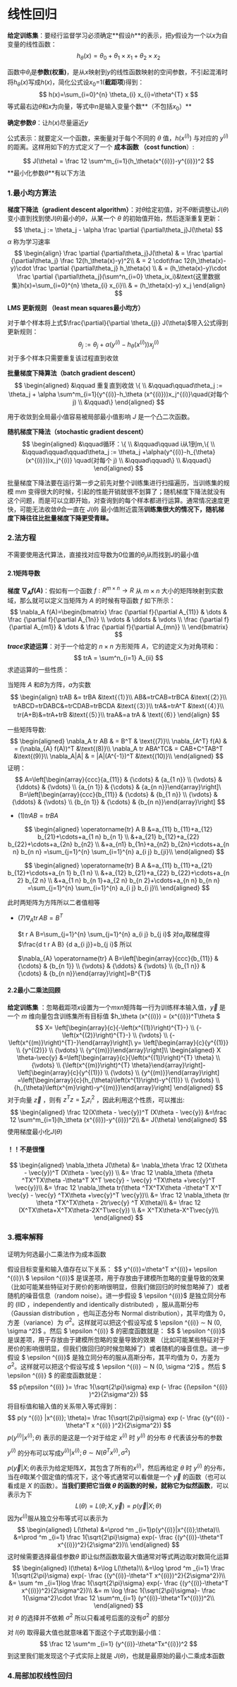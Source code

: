 # 线性回归

**给定训练集**：要经行监督学习必须确定**假设$h$**的表示，把$y$假设为一个以$x$为自变量的线性函数：
$$
h_{\theta}(x)=\theta_{0}+\theta_{1} \times x_{1}+\theta_{2} \times x_{2}
$$

函数中$\theta_{i}$是**参数(权重)**，是从$x$映射到$y$的线性函数映射的空间参数，不引起混淆时将$h_{\theta}(x)$写成$h(x)$，简化公式设$x_{0}$=1(**截距项**)得到：
$$
h(x)=\sum_{i=0}^{n} \theta_{i} x_{i}=\theta^{T} x
$$
等式最右边$\theta$和$x$为向量，等式中$n$是输入变量个数**（不包括$x_0$）** 

**确定参数$\theta$**：让$h(x)$尽量逼近$y$

公式表示：就要定义一个函数，来衡量对于每个不同的 $\theta$ 值，$h(x^{(i)})$ 与对应的 $y^{(i)}$ 的距离。这样用如下的方式定义了一个 **成本函数 （cost function**）:

$$
J(\theta) = \frac 12 \sum^m_{i=1}(h_\theta(x^{(i)})-y^{(i)})^2
$$
**最小化参数$\theta$**有以下方法

### 1.最小均方算法

**梯度下降法（gradient descent algorithm）**：对$\theta$给定初值，对不$\theta$断调整让$J(\theta)$变小直到找到使$J(\theta)$最小的$\theta$，从某一个 $\theta$ 的初始值开始，然后逐渐重复更新：
$$
\theta_j := \theta_j - \alpha \frac \partial {\partial\theta_j}J(\theta)
$$
$\alpha$ 称为学习速率
$$
\begin{align}
\frac \partial {\partial\theta_j}J(\theta) & = \frac \partial {\partial\theta_j} \frac  12(h_\theta(x)-y)^2\\
& = 2 \cdot\frac 12(h_\theta(x)-y)\cdot \frac \partial {\partial\theta_j}  h_\theta(x)    \\
& = (h_\theta(x)-y)\cdot \frac \partial {\partial\theta_j}(\sum^n_{i=0} \theta_ix_i)&\text{这里数据集}h(x)=\sum_{i=0}^{n} \theta_{i} x_{i}\\
& = (h_\theta(x)-y) x_j
\end{align}
$$


**LMS 更新规则 （least mean squares最小均方）**

对于单个样本将上式$\frac{\partial}{\partial \theta_{j}} J(\theta)$带入公式得到更新规则：
$$
\theta_j := \theta_j + \alpha (y^{(i)}-h_\theta (x^{(i)}))x_j^{(i)}
$$
对于多个样本只需要重复该过程直到收敛

**批量梯度下降算法（batch gradient descent）**
$$
\begin{aligned}
&\qquad 重复直到收敛 \{ \\
&\qquad\qquad\theta_j := \theta_j + \alpha \sum^m_{i=1}(y^{(i)}-h_\theta (x^{(i)}))x_j^{(i)}\quad(对每个j) \\
&\qquad\}
\end{aligned}
$$

用于收敛到全局最小值容易被局部最小值影响    $J$ 是一个凸二次函数。

**随机梯度下降法（stochastic gradient descent）**
$$
\begin{aligned}
&\qquad循环：\{ \\
&\qquad\qquad i从1到m,\{   \\
&\qquad\qquad\qquad\theta_j := \theta_j  +\alpha(y^{(i)}-h_{\theta}(x^{(i)}))x_j^{(i)} \quad(对每个 j) \\
&\qquad\qquad\}  \\
&\qquad\}
\end{aligned}
$$

批量梯度下降法要在运行第一步之前先对整个训练集进行扫描遍历，当训练集的规模 m*m* 变得很大的时候，引起的性能开销就很不划算了；随机梯度下降法就没有这个问题，而是可以立即开始，对查询到的每个样本都进行运算。通常情况速度更快，可能无法收敛$\theta$会一直在 $J(\theta)$ 最小值附近震荡**训练集很大的情况下，随机梯度下降往往比批量梯度下降更受青睐。**

### 2.法方程

不需要使用迭代算法，直接找对应导数为0位置的$\theta_j$从而找到$J$的最小值

#### 2.1矩阵导数

**梯度 $\nabla_A f(A)$**：假如有一个函数 $f: R^{m\times n} → R$ 从 $m\times n$ 大小的矩阵映射到实数域，那么就可以定义当矩阵为 $A$ 的时候有导函数 $f$ 如下所示：
$$
\nabla_A f(A)=\begin{bmatrix} \frac {\partial f}{\partial A_{11}} & \dots  & \frac {\partial f}{\partial A_{1n}} \\ \vdots  & \ddots & \vdots  \\ \frac {\partial f}{\partial A_{m1}} & \dots  & \frac {\partial f}{\partial A_{mn}} \\ \end{bmatrix}
$$
**$trace$求迹运算**：对于一个给定的 $n\times n$ 方形矩阵 $A$，它的迹定义为对角项和：
$$
trA = \sum^n_{i=1} A_{ii}
$$
求迹运算的一些性质：

当矩阵 $A$ 和$B$为方阵，$a$为实数
$$
\begin{align}
trAB &= trBA    &\text{（1）}\\
AB&=trCAB=trBCA    &\text{（2）}\\
trABCD=trDABC&=trCDAB=trBCDA   &\text{（3）}\\
trA&=trA^T    &\text{（4）}\\
tr(A+B)&=trA+trB   &\text{（5）}\\
traA&=a trA   & \text{（6）}
\end{align}
$$

一些矩阵导数:
$$
\begin{aligned}
   \nabla_A tr AB & = B^T & \text{(7)}\\
   \nabla_{A^T} f(A) & = (\nabla_{A} f(A))^T &\text{(8)}\\
   \nabla_A tr ABA^TC& = CAB+C^TAB^T &\text{(9)}\\
   \nabla_A|A| & = |A|(A^{-1})^T &\text{(10)}\\
\end{aligned}
$$
证明：
$$
A=\left[\begin{array}{ccc}{a_{11}} & {\cdots} & {a_{1 n}} \\ {\vdots} & {\ddots} & {\vdots} \\ {a_{n 1}} & {\cdots} & {a_{n n}}\end{array}\right]\
B=\left[\begin{array}{ccc}{b_{11}} & {\cdots} & {b_{1 n}} \\ {\vdots} & {\ddots} & {\vdots} \\ {b_{n 1}} & {\cdots} & {b_{n n}}\end{array}\right]
$$

+ $(1)trAB = trBA$

$$
\begin{aligned} 
\operatorname{tr} A B 
&=a_{11} b_{11}+a_{12} b_{21}+\cdots+a_{1 n} b_{n 1} \\ 
&+a_{21} b_{12}+a_{22} b_{22}+\cdots+a_{2n} b_{n2} \\ 
&+a_{n1} b_{1n}+a_{n2} b_{2n}+\cdots+a_{n n} b_{n n}
=\sum_{j=1}^{n} \sum_{i=1}^{n} a_{i j} b_{ji}\\
\end{aligned}
$$

$$
\begin{aligned} 
\operatorname{tr} B A 
&=a_{11} b_{11}+a_{21} b_{12}+\cdots+a_{n 1} b_{1 n} \\ 
&+a_{12} b_{21}+a_{22} b_{22}+\cdots+a_{n 2} b_{2 n} \\ 
&+a_{1 n} b_{n 1}+a_{2 n} b_{n 2}+\cdots+a_{n n} b_{n n}
=\sum_{j=1}^{n} \sum_{i=1}^{n} a_{i j} b_{i j}\\
\end{aligned}
$$

此时两矩阵为方阵所以二者值相等

+ $(7)\nabla_{A} \operatorname{tr} A B=B^{T}$

  $t r A B=\sum_{j=1}^{n} \sum_{j=1}^{n} a_{i j} b_{j i}$                对$a_{ij}$取梯度得$\frac{d t r A B} {d a_{i j}}=b_{j i}$             所以

  $\nabla_{A} \operatorname{tr} A B=\left[\begin{array}{ccc}{b_{11}} & {\cdots} & {b_{n 1}} \\ {\vdots} & {\ddots} & {\vdots} \\ {b_{1 n}} & {\cdots} & {b_{n n}}\end{array}\right]=B^{T}$

#### 2.2最小二乘法回顾

**给定训练集** ：忽略截距项$x$设置为一个$m$x$n$矩阵每一行为训练样本输入值，$\vec{y}$ 是一个 $m$ 维向量包含训练集所有目标值         $h_\theta (x^{(i)}) = (x^{(i)})^T\theta $
$$
X=
\left[\begin{array}{c}{-\left(x^{(1)}\right)^{T}-} \\ {-\left(x^{(2)}\right)^{T}-} \\ {\vdots} \\ {-\left(x^{(m)}\right)^{T}-}\end{array}\right]\
y=
\left[\begin{array}{c}{y^{(1)}} \\ {y^{(2)}} \\ {\vdots} \\ {y^{(m)}}\end{array}\right]\\
\begin{aligned} 
X \theta-\vec{y} &=\left[\begin{array}{c}{\left(x^{(1)}\right)^{T} \theta} \\ {\vdots} \\ 
{\left(x^{(m)}\right)^{T} \theta}\end{array}\right]-\left[\begin{array}{c}{y^{(1)}} \\ {\vdots} \\ {y^{(m)}}\end{array}\right]
=\left[\begin{array}{c}{h_{\theta}\left(x^{1}\right)-y^{(1)}} \\ {\vdots} \\ {h_{\theta}\left(x^{m}\right)-y^{(m)}}\end{array}\right] 
\end{aligned}
$$
对于向量 $\vec{z}$ ，则有 $z^T z = \sum_i z_i^2$ ，因此利用这个性质，可以推出:
$$
\begin{aligned}
\frac 12(X\theta - \vec{y})^T (X\theta - \vec{y}) &=\frac 12 \sum^m_{i=1}(h_\theta (x^{(i)})-y^{(i)})^2\\
&= J(\theta)
\end{aligned}
$$
使用梯度最小化$J(\theta)$ 

#### ！！不是很懂

$$
\begin{aligned}
\nabla_\theta J(\theta) &= \nabla_\theta \frac 12 (X\theta - \vec{y})^T (X\theta - \vec{y}) \\
&= \frac  12 \nabla_\theta (\theta ^TX^TX\theta -\theta^T X^T \vec{y} - \vec{y} ^TX\theta +\vec{y}^T \vec{y})\\
&= \frac  12 \nabla_\theta tr(\theta ^TX^TX\theta -\theta^T X^T \vec{y} - \vec{y} ^TX\theta +\vec{y}^T \vec{y})\\
&= \frac  12 \nabla_\theta (tr \theta ^TX^TX\theta - 2tr\vec{y} ^T X\theta)\\
&= \frac  12 (X^TX\theta+X^TX\theta-2X^T\vec{y}) \\
&= X^TX\theta-X^T\vec{y}\\
\end{aligned}
$$



### 3.概率解释

证明为何选最小二乘法作为成本函数

假设目标变量和输入值存在以下关系：
$$
y^{(i)}=\theta^T x^{(i)}+ \epsilon ^{(i)}\\
 $ \epsilon ^{(i)}$ 是误差项，用于存放由于建模所忽略的变量导致的效果 （比如可能某些特征对于房价的影响很明显，但我们做回归的时候忽略掉了）或者随机的噪音信息（random noise）。进一步假设 $ \epsilon ^{(i)}$   是独立同分布的 (IID ，independently and identically distributed) ，服从高斯分布（Gaussian distribution ，也叫正态分布 Normal distribution），其平均值为 $0$，方差（variance）为 $\sigma ^2$。这样就可以把这个假设写成 $ \epsilon ^{(i)} ∼ N (0, \sigma ^2)$ 。然后 $ \epsilon ^{(i)} $  的密度函数就是：
$$
 $ \epsilon ^{(i)}$ 是误差项，用于存放由于建模所忽略的变量导致的效果 （比如可能某些特征对于房价的影响很明显，但我们做回归的时候忽略掉了）或者随机的噪音信息。进一步假设 $ \epsilon ^{(i)}$   是独立同分布的服从高斯分布，其平均值为 $0$，方差为 $\sigma ^2$。这样就可以把这个假设写成 $ \epsilon ^{(i)} ∼ N (0, \sigma ^2)$ 。然后 $ \epsilon ^{(i)} $  的密度函数就是：
$$
p(\epsilon ^{(i)} )= \frac 1{\sqrt{2\pi}\sigma} exp (- \frac  {(\epsilon ^{(i)} )^2}{2\sigma^2})
$$
将目标值和输入值的关系带入等式得到：
$$
p(y ^{(i)} |x^{(i)}; \theta)= \frac 1{\sqrt{2\pi}\sigma} exp (- \frac  {(y^{(i)} -\theta^T x ^{(i)} )^2}{2\sigma^2})
$$
 $p(y ^{(i)} |x^{(i)}; \theta)$ 表示的是这是一个对于给定 $x^{(i)}$ 时 $y^{(i)}$ 的分布               $\theta$ 代表该分布的参数

 $y^{(i)}$  的分布可以写成$y^{(i)} | x^{(i)}; \theta ∼ N (\theta ^T x^{(i)}, \sigma^2)$

$p (\vec{y}|X;\theta )$表示为给定矩阵$X$，其包含了所有的$x^{(i)}$，然后再给定 $\theta$ 时 $y^{(i)}$ 的分布，当在$\theta$取某个固定值的情况下，这个等式通常可以看做是一个 $\vec{y}$ 的函数（也可以看成是 $X$ 的函数）。**当我们要把它当做 $\theta$ 的函数的时候，就称它为似然函数**，可以表示为下
$$
L(\theta) =L(\theta;X,\vec{y})=p(\vec{y}|X;\theta)
$$
因为$\epsilon^{(i)}$服从独立分布等式可以表示为
$$
\begin{aligned}
L(\theta) &=\prod ^m _{i=1}p(y^{(i)}|x^{(i)};\theta)\\
&=\prod ^m _{i=1} \frac  1{\sqrt{2\pi}\sigma} exp(- \frac {(y^{(i)}-\theta^T x^{(i)})^2}{2\sigma^2})\\
\end{aligned}
$$
这时候需要选择最佳参数$\theta$ 即让似然函数取最大值通常对等式两边取对数简化运算
$$
\begin{aligned}
l(\theta) &=\log L(\theta)\\
&=\log \prod ^m _{i=1} \frac  1{\sqrt{2\pi}\sigma} exp(- \frac {(y^{(i)}-\theta^T x^{(i)})^2}{2\sigma^2})\\
&= \sum ^m _{i=1}log \frac  1{\sqrt{2\pi}\sigma} exp(- \frac {(y^{(i)}-\theta^T x^{(i)})^2}{2\sigma^2})\\
&= m \log \frac  1{\sqrt{2\pi}\sigma}- \frac 1{\sigma^2}\cdot \frac 12 \sum^m_{i=1} (y^{(i)}-\theta^Tx^{(i)})^2\\
\end{aligned}
$$
对 $\theta$ 的选择并不依赖 $\sigma^2$ 所以只看减号后面的没有$\sigma^2$ 的部分

对 $l(\theta)$ 取得最大值也就意味着下面这个子式取到最小值：
$$
\frac 12 \sum^m _{i=1} (y^{(i)}-\theta^Tx^{(i)})^2
$$
到这里我们能发现这个子式实际上就是 $J(\theta)$，也就是最原始的最小二乘成本函数

### 4.局部加权线性回归












